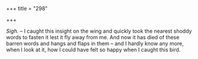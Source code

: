 +++
title = "298"

+++

*Sigh.* – I caught this insight on the wing and quickly took the nearest shoddy words to fasten it lest it fly away from me. And now it has died of these barren words and hangs and flaps in them – and I hardly know any more, when I look at it, how I could have felt so happy when I caught this bird.


